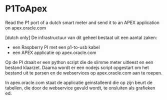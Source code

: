 # P1ToApex
Read the P1 port of a dutch smart meter and send it to an APEX application on apex.oracle.com

[dutch only]
De infrastructuur van dit geheel bestaat uit een aantal zaken:
- een Raspberry PI met een p1-to-usb kabel
- een APEX applicatie op apex.oracle.com

Op de PI draait er een python script die de slimme meter uitleest en een bestand klaarzet.
Daarna wordt er een nodejs script opgestart om het bestand uit te parsen en de webservices op apex.oracle.com aan te roepen.

In apex.oracle.com staat de applicatie geinstalleerd die op zijn beurt de tabellen, die door de webservice gevuld wordt, te onsluiten als grafieken ed.
